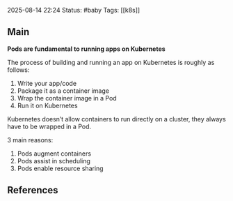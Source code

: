 2025-08-14 22:24
Status: #baby
Tags: [[k8s]]
## Main
**Pods are fundamental to running apps on Kubernetes**

The process of building and running an app on Kubernetes is roughly as follows:
1. Write your app/code
2. Package it as a container image
3. Wrap the container image in a Pod
4. Run it on Kubernetes

Kubernetes doesn’t allow containers to run directly on a cluster, they always
have to be wrapped in a Pod.

3 main reasons: 
1. Pods augment containers
2. Pods assist in scheduling
3. Pods enable resource sharing


	
## References